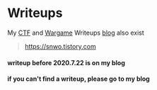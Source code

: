 # Writeups
My [CTF](https://github.com/snwox/Writeup/tree/master/CTF) and [Wargame](https://github.com/snwox/Writeup/tree/master/Wargame) Writeups
[blog](https://snwo.tistory.com) also exist
>https://snwo.tistory.com

#### writeup before 2020.7.22 is on my blog
#### if you can't find a writeup, please go to my blog
